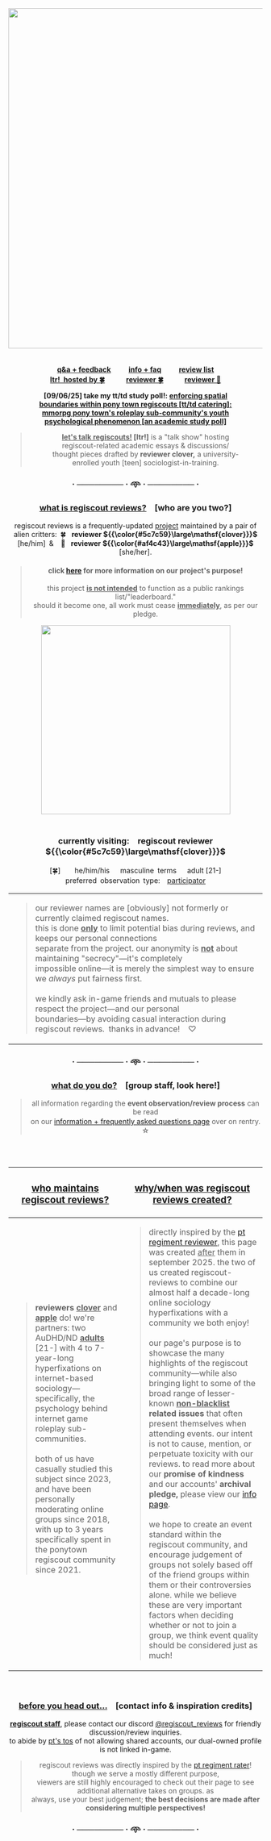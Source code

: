 <div align="center">
<img src="https://i.postimg.cc/4yQfTR3B/image.png" width="675">
<br/>
<br/>

<b> [q&a + feedback](https://regiscout-reviews.straw.page)　 　[info + faq](https://rentry.co/regiscout-reviews-info)　 　[review list](https://rentry.co/regiscout-reviews)\
[ltr! hosted by 🍀](https://rentry.co/lets-talk-regiscouts)　　　[reviewer 🍀](https://github.com/regiscout-reviews-clover)　　　[reviewer 🍎](https://github.com/regiscout-reviews-apple) 

[09/06/25] take my tt/td study poll!: [enforcing spatial\
boundaries within pony town regiscouts [tt/td catering]:\
mmorpg pony town's roleplay sub-community's youth\
psychological phenomenon [an academic study poll]](https://forms.gle/HB9iJH3D1WUTcYoU9) </b>

> **<ins>let's talk regiscouts!</ins> [ltr!]** is a "talk show" hosting\
> regiscout-related academic essays & discussions/\
> thought pieces drafted by **reviewer clover,** a university-\
> enrolled youth [teen] sociologist-in-training.

### · ──────── · 𖥸 · ──────── ·


<h3>
<ins>what is regiscout reviews?</ins>　[who are you two?]
</h3>

regiscout reviews is a frequently-updated [project](https://rentry.co/regiscout-reviews) maintained by a pair of\
alien critters: 🍀  **reviewer ${{\color{#5c7c59}\large\mathsf{clover}}}$** [he/him] &  🍎  **reviewer ${{\color{#af4c43}\large\mathsf{apple}}}$** [she/her]. 
> #### click [here](https://rentry.co/regiscout-ratings-info) for more information on our project's purpose!
> this project <ins>**is not intended**</ins> to function as a public rankings list/"leaderboard."</br>
> should it become one, all work must cease <ins>**immediately**</ins>, as per our pledge.

<img src="https://i.postimg.cc/Sx9bQBf7/ponies.png" width="375">
<br/>
<br/>

### **currently visiting:　regiscout reviewer ${{\color{#5c7c59}\large\mathsf{clover}}}$**
[🍀]　  he/him/his　 masculine terms　 adult [21-]\
preferred observation type:　<ins>participator</ins>
<br/>

|  |
| ------------- | 
| <blockquote> our reviewer names are [obviously] not formerly or currently claimed regiscout names.<br/> this is done <ins>**only**</ins> to limit potential bias during reviews, and keeps our personal connections<br/> separate from the project. our anonymity is <ins>**not**</ins> about maintaining "secrecy"—it's completely<br/> impossible online—it is merely the simplest way to ensure we *always* put fairness first.<br/><br/> we kindly ask in-game friends and mutuals to please respect the project—and our personal<br/>boundaries—by avoiding casual interaction during regiscout reviews. thanks in advance!　♡ </blockquote> |
### · ──────── · 𖥸 · ──────── ·


<h3><ins>what do you do?</ins>　[group staff, look here!]</h3>

> all information regarding the **event observation/review process** can be read\
> on our [information + frequently asked questions page](https://rentry.co/regiscout-reviews-info) over on rentry.　☆

<br/>
<br/>

</div>

| <h3><ins>who maintains regiscout reviews?</ins></h3> | <h3><ins>why/when was regiscout reviews created?</ins></h3> |
| ------------- | ------------- |
| <blockquote>**reviewers <ins>clover</ins>** and **<ins>apple</ins>** do! we're partners: two AuDHD/ND <ins>**adults**</ins> [21-] with 4 to 7-year-long hyperfixations on internet-based sociology—specifically, the psychology behind internet game roleplay sub-communities.<br/><br/> both of us have casually studied this subject since 2023, and have been personally moderating online groups since 2018, with up to 3 years specifically spent in the ponytown regiscout community since 2021.</blockquote>  <br /> | <blockquote> directly inspired by the [pt regiment reviewer](rentry.co/ptregimentrater), this page was created <ins>after</ins> them in september 2025. the two of us created regiscout-reviews to combine our almost half a decade-long online sociology hyperfixations with a community we both enjoy!<br/><br/>  our page's purpose is to showcase the many highlights of the regiscout community—while also bringing light to some of the broad range of lesser-known <b><ins>non-blacklist</ins> related issues</b> that often present themselves when attending events. our intent is not to cause, mention, or perpetuate toxicity with our reviews. to read more about our **promise of kindness** and our accounts' **archival pledge,** please view our [info page](https://rentry.co/regiscout-reviews-info).<br/><br/>  we hope to create an event standard within the regiscout community, and encourage judgement of groups not solely based off of the friend groups within them or their controversies alone. while we believe these are very important factors when deciding whether or not to join a group, we think event quality should be considered just as much! </blockquote> |
<div align="center">
<br/>
<h3>
<ins>before you head out...</ins>　[contact info & inspiration credits]
</h3>

<ins>**regiscout staff**</ins>, please contact our discord [@regiscout_reviews](https://discord.com/users/1412353928355516516) for friendly discussion/review inquiries.\
to abide by [pt's tos](https://pony.town/termsofservice.html) of not allowing shared accounts, our dual-owned profile is not linked in-game.

> regiscout reviews was directly inspired by the [pt regiment rater](https://rentry.co/ptregimentrater)!  though we serve a mostly different purpose,\
> viewers are still highly encouraged to check out their page to see additional alternative takes on groups. as\
> always, use your best judgement; <b>the best decisions are made after considering multiple perspectives!</b>

### · ──────── · 𖥸 · ──────── ·

</div>



